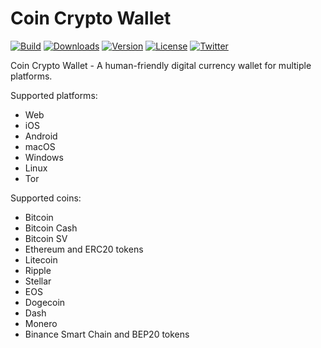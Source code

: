 # Coin Crypto Wallet

[![Build](https://github.com/coinspace/coinspace/actions/workflows/ci.yml/badge.svg)](https://github.com/CoinSpace/CoinSpace/actions/workflows/ci.yml)
[![Downloads](https://img.shields.io/github/downloads/coinspace/coinspace/total)](https://github.com/CoinSpace/CoinSpace/releases)
[![Version](https://img.shields.io/github/v/release/coinspace/coinspace?label=version)](https://github.com/CoinSpace/CoinSpace/releases)
[![License](https://img.shields.io/github/license/CoinSpace/CoinSpace?color=blue)](https://github.com/CoinSpace/CoinSpace/blob/master/LICENSE)
[![Twitter](https://img.shields.io/twitter/follow/CoinAppWallet?style=social)](https://twitter.com/intent/follow?screen_name=CoinAppWallet)

Coin Crypto Wallet - A human-friendly digital currency wallet for multiple platforms.

Supported platforms:
- Web
- iOS
- Android
- macOS
- Windows
- Linux
- Tor

Supported coins:
- Bitcoin
- Bitcoin Cash
- Bitcoin SV
- Ethereum and ERC20 tokens
- Litecoin
- Ripple
- Stellar
- EOS
- Dogecoin
- Dash
- Monero
- Binance Smart Chain and BEP20 tokens

